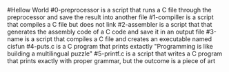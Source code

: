 #Hellow World
#0-preprocessor is a script that runs a C file through the preprocessor and save the result into another file
#1-compiller is a script that compiles a C file but does not link
#2-assembler is a script that that generates the assembly code of a C code and save it in an output file
#3-name is a script that compiles a C file and creates an executable named cisfun
#4-puts.c is a C program that prints extactly "Programming is like building a multilingual puzzle"
#5-printf.c is a script that writes a C program that prints exactly with proper grammar, but the outcome is a piece of art
